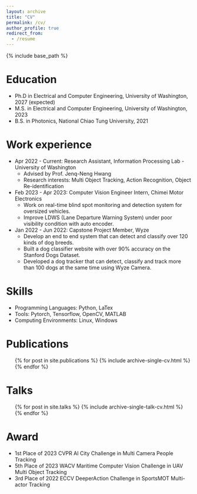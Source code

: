 ```yaml
---
layout: archive
title: "CV"
permalink: /cv/
author_profile: true
redirect_from:
  - /resume
---
```


{% include base_path %}

Education
======
* Ph.D in Electrical and Computer Engineering, University of Washington, 2027 (expected)
* M.S. in Electrical and Computer Engineering, University of Washington, 2023
* B.S. in Photonics, National Chiao Tung University, 2021

Work experience
======
* Apr 2022 - Current: Research Assistant, Information Processing Lab - University of Washington
  * Advised by Prof. Jenq-Neng Hwang
  * Research interests: Multi Object Tracking, Action Recognition, Object Re-identification
* Feb 2023 - Apr 2023: Computer Vision Engineer Intern, Chimei Motor Electronics
  * Work on real-time blind spot monitoring and detection system for oversized vehicles.
  * Improve LDWS (Lane Departure Warning System) under poor visibility condition with auto encoder.
* Jan 2022 - Jun 2022: Capstone Project Member, Wyze
  * Develop an end to end system that can detect and classify over 120 kinds of dog breeds.
  * Built a dog classifier website with over 90% accuracy on the Stanford Dogs Dataset.
  * Developed a dog tracker that can detect, classify and track more than 100 dogs at the same time using Wyze Camera.

<!-- * Fall 2015: Research Assistant
  * Github University
  * Duties included: Merging pull requests
  * Supervisor: Professor Hub -->
  
Skills
======
* Programming Languages: Python, LaTex
* Tools: Pytorch, Tensorflow, OpenCV, MATLAB
* Computing Environments: Linux, Windows

Publications
======
  <ul>{% for post in site.publications %}
    {% include archive-single-cv.html %}
  {% endfor %}</ul>
  
Talks
======
  <ul>{% for post in site.talks %}
    {% include archive-single-talk-cv.html %}
  {% endfor %}</ul>
  
<!-- Teaching
======
  <ul>{% for post in site.teaching %}
    {% include archive-single-cv.html %}
  {% endfor %}</ul> -->
  
Award
======
* 1st Place of 2023 CVPR AI City Challenge in Multi Camera People Tracking
* 5th Place of 2023 WACV Maritime Computer Vision Challenge in UAV Multi Object Tracking
* 3rd Place of 2022 ECCV DeeperAction Challenge in SportsMOT Multi-actor Tracking
